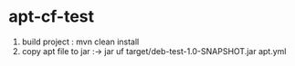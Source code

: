 # apt-cf-test

1) build project : mvn clean install
2) copy apt file to jar :-> jar uf target/deb-test-1.0-SNAPSHOT.jar apt.yml